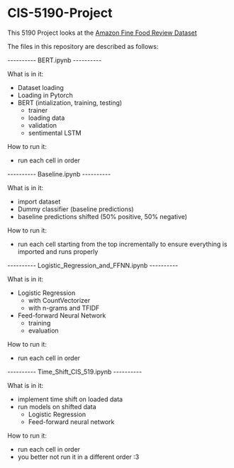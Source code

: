 # CIS-5190-Project

This 5190 Project looks at the [Amazon Fine Food Review Dataset](https://www.kaggle.com/datasets/snap/amazon-fine-food-reviews?datasetId=18&sortBy=voteCount)

The files in this repository are described as follows:

---------- BERT.ipynb ----------

What is in it:
- Dataset loading
- Loading in Pytorch
- BERT (intialization, training, testing)
  - trainer
  - loading data
  - validation
  - sentimental LSTM

How to run it:
- run each cell in order

---------- Baseline.ipynb ----------

What is in it:
- import dataset
- Dummy classifier (baseline predictions)
- baseline predictions shifted (50% positive, 50% negative)

How to run it:
- run each cell starting from the top incrementally to ensure everything is imported and runs properly

---------- Logistic_Regression_and_FFNN.ipynb ----------

What is in it:
- Logistic Regression
  - with CountVectorizer
  - with n-grams and TFIDF
- Feed-forward Neural Network
  - training
  - evaluation

How to run it:
- run each cell in order

---------- Time_Shift_CIS_519.ipynb ----------

What is in it:
- implement time shift on loaded data
- run models on shifted data
  - Logistic Regression
  - Feed-forward neural network

How to run it:
- run each cell in order
- you better not run it in a different order :3
